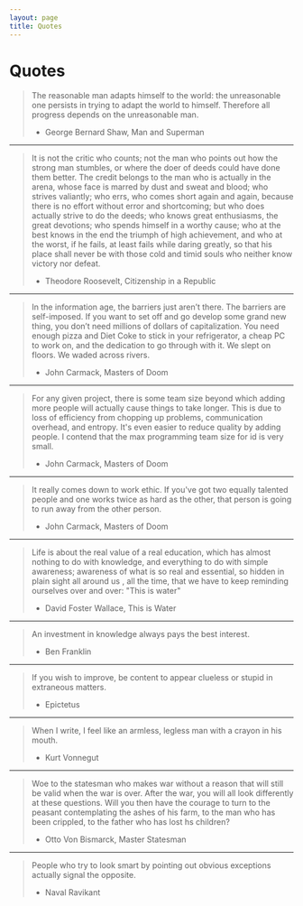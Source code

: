 ```yaml
---
layout: page
title: Quotes
---
```


# Quotes

> The reasonable man adapts himself to the world: the unreasonable one persists
> in trying to adapt the world to himself. Therefore all progress depends on the
> unreasonable man.
>
> - George Bernard Shaw, Man and Superman

---

> It is not the critic who counts; not the man who points out how the strong man
> stumbles, or where the doer of deeds could have done them better. The credit
> belongs to the man who is actually in the arena, whose face is marred by dust
> and sweat and blood; who strives valiantly; who errs, who comes short again and
> again, because there is no effort without error and shortcoming; but who does
> actually strive to do the deeds; who knows great enthusiasms, the great
> devotions; who spends himself in a worthy cause; who at the best knows in the
> end the triumph of high achievement, and who at the worst, if he fails, at
> least fails while daring greatly, so that his place shall never be with those
> cold and timid souls who neither know victory nor defeat.
>
> - Theodore Roosevelt, Citizenship in a Republic

---

> In the information age, the barriers just aren’t there. The barriers are
> self-imposed. If you want to set off and go develop some grand new thing, you
> don’t need millions of dollars of capitalization. You need enough pizza and
> Diet Coke to stick in your refrigerator, a cheap PC to work on, and the
> dedication to go through with it. We slept on floors. We waded across rivers.
>
> - John Carmack, Masters of Doom

---

> For any given project, there is some team size beyond which adding more people
> will actually cause things to take longer. This is due to loss of efficiency
> from chopping up problems, communication overhead, and entropy. It's even
> easier to reduce quality by adding people. I contend that the max programming
> team size for id is very small.
>
> - John Carmack, Masters of Doom

---

> It really comes down to work ethic. If you've got two equally talented people
> and one works twice as hard as the other, that person is going to run away from
> the other person.
>
> - John Carmack, Masters of Doom

---

> Life is about the real value of a real education, which has almost nothing to
> do with knowledge, and everything to do with simple awareness; awareness of
> what is so real and essential, so hidden in plain sight all around us , all the
> time, that we have to keep reminding ourselves over and over: "This is water"
>
> - David Foster Wallace, This is Water

---

> An investment in knowledge always pays the best interest.
>
> - Ben Franklin

---

> If you wish to improve, be content to appear clueless or stupid in extraneous
> matters.
>
> - Epictetus

---

> When I write, I feel like an armless, legless man with a crayon in his mouth.
>
> - Kurt Vonnegut

---

> Woe to the statesman who makes war without a reason that will still be valid
> when the war is over. After the war, you will all look differently at these
> questions. Will you then have the courage to turn to the peasant contemplating
> the ashes of his farm, to the man who has been crippled, to the father who has
> lost hs children?
>
> - Otto Von Bismarck, Master Statesman

---

> People who try to look smart by pointing out obvious exceptions actually signal the opposite.
>
> - Naval Ravikant

